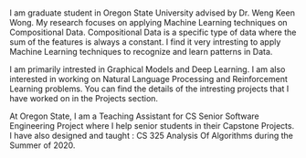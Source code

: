 ###

###

I am graduate student in Oregon State University advised by Dr. Weng Keen Wong. My research focuses on applying Machine Learning techniques on Compositional Data. Compositional Data is a specific type of data where the sum of the features is always a constant. I find it very intresting to apply Machine Learning techniques to recognize and learn patterns in Data.

I am primarily intrested in Graphical Models and Deep Learning. I am also interested in working on Natural Language Processing and Reinforcement Learning problems. You can find the details of the intresting projects that I have worked on in the Projects section.


At Oregon State, I am a Teaching Assistant for CS Senior Software Engineering Project where I help senior students in their Capstone Projects. I have also designed and taught : CS 325 Analysis Of Algorithms during the Summer of 2020.

